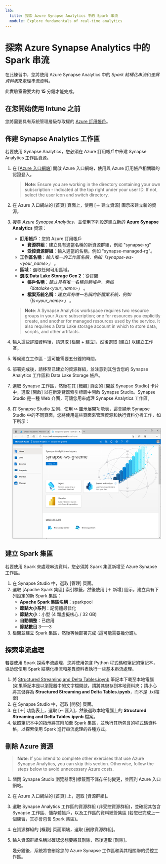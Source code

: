 ```yaml
---
lab:
  title: 探索 Azure Synapse Analytics 中的 Spark 串流
  module: Explore fundamentals of real-time analytics
---
```


# <a name="explore-spark-streaming-in-azure-synapse-analytics"></a>探索 Azure Synapse Analytics 中的 Spark 串流

在此練習中，您將使用 Azure Synapse Analytics 中的 *Spark 結構化串流*和*差異資料表*來處理串流資料。

此實驗室需要大約 **15** 分鐘才能完成。

## <a name="before-you-start"></a>在您開始使用 Intune 之前

您將需要具有系統管理層級存取權的 [Azure 訂用帳戶](https://azure.microsoft.com/free)。

## <a name="provision-a-synapse-analytics-workspace"></a>佈建 Synapse Analytics 工作區

若要使用 Synapse Analytics，您必須在 Azure 訂用帳戶中佈建 Synapse Analytics 工作區資源。

1. 在 [[Azure 入口網站]](https://portal.azure.com?azure-portal=true) 開啟 Azure 入口網站，使用與 Azure 訂用帳戶相關聯的認證登入。

    > <bpt id="p1">**</bpt>Note<ept id="p1">**</ept>: Ensure you are working in the directory containing your own subscription - indicated at the top right under your user ID. If not, select the user icon and switch directory.

2. 在 Azure 入口網站的 [首頁] 頁面上，使用 [&#65291; 建立資源] 圖示來建立新的資源。
3. 搜尋 *Azure Synapse Analytics*，並使用下列設定建立新的 **Azure Synapse Analytics** 資源：
    - **訂用帳戶**：您的 Azure 訂用帳戶
        - **資源群組**：建立具有適當名稱的新資源群組，例如 "synapse-rg"
        - **受控資源群組**：輸入適當的名稱，例如 "synapse-managed-rg"。
    - **工作區名稱**：*輸入唯一的工作區名稱，例如「synapse-ws-<your_name>」* 。
    - **區域**：選取任何可用區域。
    - **選取 Data Lake Storage Gen 2**：從訂閱
        - **帳戶名稱**：*建立具有唯一名稱的新帳戶，例如「datalake<your_name>」* 。
        - **檔案系統名稱**：*建立具有唯一名稱的新檔案系統，例如「fs<your_name>」* 。

    > <bpt id="p1">**</bpt>Note<ept id="p1">**</ept>: A Synapse Analytics workspace requires two resource groups in your Azure subscription; one for resources you explicitly create, and another for managed resources used by the service. It also requires a Data Lake storage account in which to store data, scripts, and other artifacts.

4. 輸入這些詳細資料後，請選取 [檢閱 + 建立]，然後選取 [建立] 以建立工作區。
5. 等候建立工作區 - 這可能需要五分鐘的時間。
6. 部署完成後，請移至已建立的資源群組，並注意到其包含您的 Synapse Analytics 工作區和 Data Lake Storage 帳戶。
7. 選取 Synapse 工作區，然後在其 [概觀] 頁面的 [開啟 Synapse Studio] 卡片中，選取 [開啟] 以在新瀏覽器索引標籤中開啟 Synapse Studio。Synapse Studio 是一種 Web 介面，可讓您用來處理 Synapse Analytics 工作區。
8. 在 Synapse Studio 左側，使用 **&rsaquo;&rsaquo;** 圖示展開功能表，這會顯示 Synapse Studio 中的不同頁面，您將使用這些頁面來管理資源和執行資料分析工作，如下所示：

    ![Synapse Studio](images/synapse-studio.png)

## <a name="create-a-spark-pool"></a>建立 Spark 集區

若要使用 Spark 來處理串流資料，您必須將 Spark 集區新增至 Azure Synapse 工作區。

1. 在 Synapse Studio 中，選取 [管理] 頁面。
2. 選取 [Apache Spark 集區] 索引標籤，然後使用 [&#65291; 新增] 圖示，建立具有下列設定的新 Spark 集區：
    - **Apache Spark 集區名稱**：sparkpool
    - **節點大小系列**：記憶體最佳化
    - **節點大小**：小型 (4 顆虛擬核心 / 32 GB)
    - **自動調整**：已啟用
    - **節點數目** 3----3
3. 檢閱並建立 Spark 集區，然後等候部署完成 (這可能需要幾分鐘)。

## <a name="explore-stream-processing"></a>探索串流處理

若要使用 Spark 探索串流處理，您將使用包含 Python 程式碼和筆記的筆記本，協助您使用 Spark 結構化串流和差異資料表執行一些基本串流處理。

1. 將 [Structured Streaming and Delta Tables.ipynb](https://github.com/MicrosoftLearning/DP-900T00A-Azure-Data-Fundamentals/raw/master/streaming/Spark%20Structured%20Streaming%20and%20Delta%20Tables.ipynb) 筆記本下載至本地電腦 (如果筆記本是以瀏覽器中的文字檔開啟，請將其儲存到本地資料夾；請小心將其儲存為 **Structured Streaming and Delta Tables.ipynb**，而不是 .txt檔案)
2. 在 Synapse Studio 中，選取 [開發] 頁面。
3. 在 [&#65291;] 功能表上，選取 [&#8612; 匯入]，然後選取本地電腦上的 **Structured Streaming and Delta Tables.ipynb** 檔案。
4. 依照筆記本中的指示將其附加至 Spark 集區，並執行其所包含的程式碼資料格，以探索使用 Spark 進行串流處理的各種方式。

## <a name="delete-azure-resources"></a>刪除 Azure 資源

> <bpt id="p1">**</bpt>Note<ept id="p1">**</ept>: If you intend to complete other exercises that use Azure Synapse Analytics, you can skip this section. Otherwise, follow the steps below to avoid unnecessary Azure costs.

1. 關閉 Synapse Studio 瀏覽器索引標籤而不儲存任何變更，並回到 Azure 入口網站。
1. 在 Azure 入口網站的 [首頁] 上，選取 [資源群組]。
1. 選取 Synapse Analytics 工作區的資源群組 (非受控資源群組)，並確認其包含 Synapse 工作區、儲存體帳戶，以及工作區的資料總管集區 (若您已完成上一個練習，其亦會包含 Spark 集區)。
1. 在資源群組的 [概觀] 頁面頂端，選取 [刪除資源群組]。
1. 輸入資源群組名稱以確認您想要將其刪除，然後選取 [刪除]。

    幾分鐘後，系統將會刪除您的 Azure Synapse 工作區和與其相關聯的受控工作區。
